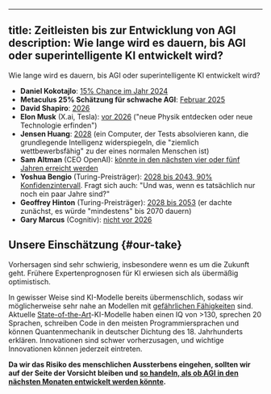 

---
title: Zeitleisten bis zur Entwicklung von AGI
description: Wie lange wird es dauern, bis AGI oder superintelligente KI entwickelt wird?
---

Wie lange wird es dauern, bis AGI oder superintelligente KI entwickelt wird?

- **Daniel Kokotajlo**: [15% Chance im Jahr 2024](https://www.lesswrong.com/posts/cxuzALcmucCndYv4a/?commentId=LKThjEJ6W8eQEJiXG)
- **Metaculus 25% Schätzung für schwache AGI**: [Februar 2025](https://www.metaculus.com/questions/3479/date-weakly-general-ai-is-publicly-known/)
- **David Shapiro**: [2026](https://www.youtube.com/watch?v=YXQ6OKSvzfc)
- **Elon Musk** (X.ai, Tesla): [vor 2026](https://www.theverge.com/2023/11/29/23980877/new-york-times-dealbook-summit-elon-musk-bob-iger-david-zaslav) ("neue Physik entdecken oder neue Technologie erfinden")
- **Jensen Huang**: [2028](https://www.businessinsider.com/nvidia-ceo-jensen-huang-agi-ai-five-years-2023-11?international=true&r=US&IR=T) (ein Computer, der Tests absolvieren kann, die grundlegende Intelligenz widerspiegeln, die "ziemlich wettbewerbsfähig" zu der eines normalen Menschen ist)
- **Sam Altman** (CEO OpenAI): [könnte in den nächsten vier oder fünf Jahren erreicht werden](https://time.com/6342827/ceo-of-the-year-2023-sam-altman/)
- **Yoshua Bengio** (Turing-Preisträger): [2028 bis 2043, 90% Konfidenzintervall](https://yoshuabengio.org/2023/08/12/personal-and-psychological-dimensions-of-ai-researchers-confronting-ai-catastrophic-risks/). Fragt sich auch: "Und was, wenn es tatsächlich nur noch ein paar Jahre sind?"
- **Geoffrey Hinton** (Turing-Preisträger): [2028 bis 2053](https://twitter.com/geoffreyhinton/status/1653687894534504451?lang=en) (er dachte zunächst, es würde "mindestens" bis 2070 dauern)
- **Gary Marcus** (Cognitiv): [nicht vor 2026](https://twitter.com/GaryMarcus/status/1730003151971840419)

## Unsere Einschätzung {#our-take}

Vorhersagen sind sehr schwierig, insbesondere wenn es um die Zukunft geht.
Frühere Expertenprognosen für KI erwiesen sich als übermäßig optimistisch.

In gewisser Weise sind KI-Modelle bereits übermenschlich, sodass wir möglicherweise sehr nahe an Modellen mit [gefährlichen Fähigkeiten](/dangerous-capabilities) sind.
Aktuelle [State-of-the-Art](/sota)-KI-Modelle haben einen IQ von >130, sprechen 20 Sprachen, schreiben Code in den meisten Programmiersprachen und können Quantenmechanik in deutscher Dichtung des 18. Jahrhunderts erklären.
Innovationen sind schwer vorherzusagen, und wichtige Innovationen können jederzeit eintreten.

**Da wir das Risiko des menschlichen Aussterbens eingehen, sollten wir auf der Seite der Vorsicht bleiben und [so handeln, als ob AGI in den nächsten Monaten entwickelt werden könnte](/urgency).**